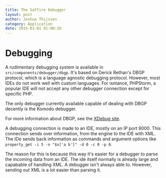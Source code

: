 ```yaml
---
title: The Saffire Debugger
layout: post
author: Joshua Thijssen
category: Application
date: 2015-01-01 01:00:10
---
```


# Debugging

A rudimentary debugging system is available in `src/components/debugger/dbgp`. It's based on Derick Rethan's DBGP protocol, which is a language agnostic debugging protocol. However, most IDEs do not work well with custom languages. For isntance, PHPStorm, a popular IDE will not accept any other debugger connection except for specific PHP.

The only debugger currently available capable of dealing with DBGP decently is the Komodo debugger.

For more information about DBGP, see the [XDebug site](http://xdebug.com/docs-dbgp.php).


A debugging connection is made to an IDE, mostly on an IP port 9000. This connection sends over information, from the engine to the IDE with XML. The IDe sends back information as commands and argument options like `property_get -i 5 -n "$x['a b']" -d 0 -c 0 -p 0`.

The reason for this is because this way it's easier for a debugger to parse the incoming data from an IDE. The ide itself normally is already large and capabable of handling XML. A debugger isn't always able to. However, sending out XML is a lot easier than parsing it.
